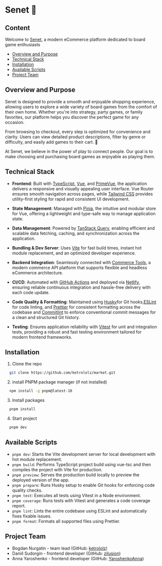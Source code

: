 # Senet 🎲

## Content

Welcome to [Senet](https://rpgheroes.netlify.app), a modern eCommerce platform dedicated to board game enthusiasts

- [Overview and Purpose](#overview-and-purpose)
- [Technical Stack](#technical-stack)
- [Installation](#installation)
- [Available Scripts](#available-scripts)
- [Project Team](#project-team)

## Overview and Purpose

Senet is designed to provide a smooth and enjoyable shopping experience, allowing users to explore a wide variety of board games from the comfort of their own home. Whether you're into strategy, party games, or family favorites, our platform helps you discover the perfect game for any occasion.

From browsing to checkout, every step is optimized for convenience and clarity. Users can view detailed product descriptions, filter by genre or difficulty, and easily add games to their cart. 🛒

At Senet, we believe in the power of play to connect people. Our goal is to make choosing and purchasing board games as enjoyable as playing them.

## Technical Stack

- **Frontend**: Built with [TypeScript](https://www.typescriptlang.org/), [Vue](https://vuejs.org/), and [PrimeVue](https://primevue.org/), the application delivers a responsive and visually appealing user interface. Vue Router ensures smooth navigation across pages, while [Tailwind CSS](https://tailwindcss.com/) provides utility-first styling for rapid and consistent UI development.

- **State Management**: Managed with [Pinia](https://pinia.vuejs.org/), the intuitive and modular store for Vue, offering a lightweight and type-safe way to manage application state.

- **Data Management**: Powered by [TanStack Query](https://tanstack.com/), enabling efficient and scalable data fetching, caching, and synchronization across the application.

- **Bundling & Dev Server**: Uses [Vite](https://vite.dev/) for fast build times, instant hot module replacement, and an optimized developer experience.

- **Backend Integration**: Seamlessly connected with [Commerce Tools](https://docs.commercetools.com/docs), a modern commerce API platform that supports flexible and headless eCommerce architecture.

- **CI/CD**: Automated with [GitHub Actions](https://github.com/features/actions) and deployed via [Netlify](https://www.netlify.com/), ensuring reliable continuous integration and hassle-free delivery with each code update.

- **Code Quality & Formatting**: Maintained using [Husky](https://typicode.github.io/husky/)for Git hooks,[ESLint](https://eslint.org/) for code linting, and [Prettier](https://prettier.io/) for consistent formatting across the codebase and [Commitlint](https://commitlint.js.org/) to enforce conventional commit messages for a clean and structured Git history.

- **Testing**: Ensures application reliability with [Vitest](https://vitest.dev/) for unit and integration tests, providing a robust and fast testing environment tailored for modern frontend frameworks.

## Installation

1. Clone the repo

```sh
  git clone https://github.com/ketrololz/market.git
```

2. install PNPM package manager (if not installed)
```sh
  npm install -g pnpm@latest-10  
```

3. Install packages

```sh
  pnpm install
```

4. Start project

```sh
  pnpm dev
```

## Available Scripts

- `pnpm dev`: Starts the Vite development server for local development with hot module replacement.
- `pnpm build`: Performs TypeScript project build using vue-tsc and then compiles the project with Vite for production.
- `pnpm preview`: Serves the production build locally to preview the deployed version of the app.
- `pnpm prepare`: Runs Husky setup to enable Git hooks for enforcing code quality checks.
- `pnpm test`: Executes all tests using Vitest in a Node environment.
- `pnpm coverage`: Runs tests with Vitest and generates a code coverage report.
- `pnpm lint`: Lints the entire codebase using ESLint and automatically fixes fixable issues.
- `pnpm format`: Formats all supported files using Prettier.

## Project Team

- Bogdan Nurgatin - team lead (GitHub: [ketrololz](https://github.com/ketrololz))
- Daniil Sudorgin - frontend developer (GitHub: [zilusion](https://github.com/zilusion))
- Anna Yaroshenko - frontend developer (GitHub: [YaroshenkoAnna](https://github.com/yaroshenkoanna))
